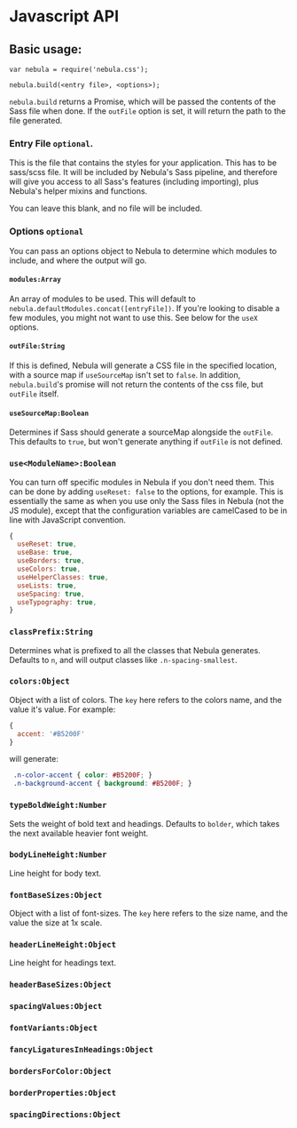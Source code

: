 # Javascript API
## Basic usage:
    var nebula = require('nebula.css');

    nebula.build(<entry file>, <options>);

`nebula.build` returns a Promise, which will be passed the contents of the Sass file when done. If the `outFile` option is set, it will return the path to the file generated.

### Entry File `optional`.
This is the file that contains the styles for your application. This has to be sass/scss file. It will be included by Nebula's Sass pipeline, and therefore will give you access to all Sass's features (including importing), plus Nebula's helper mixins and functions.

You can leave this blank, and no file will be included.

### Options `optional`
You can pass an options object to Nebula to determine which modules to include, and where the output will go.

#### `modules:Array`
An array of modules to be used. This will default to `nebula.defaultModules.concat([entryFile])`. If you're looking to disable a few modules, you might not want to use this. See below for the `useX` options.

#### `outFile:String`
If this is defined, Nebula will generate a CSS file in the specified location, with a source map if `useSourceMap` isn't set to `false`. In addition, `nebula.build`'s promise will not return the contents of the css file, but `outFile` itself.

#### `useSourceMap:Boolean`
Determines if Sass should generate a sourceMap alongside the `outFile`. This defaults to `true`, but won't generate anything if `outFile` is not defined.

### `use<ModuleName>:Boolean`
You can turn off specific modules in Nebula if you don't need them. This can be done by adding `useReset: false` to the options, for example. This is essentially the same as when you use only the Sass files in Nebula (not the JS module), except that the configuration variables are camelCased to be in line with JavaScript convention.

```js
{
  useReset: true,
  useBase: true,
  useBorders: true,
  useColors: true,
  useHelperClasses: true,
  useLists: true,
  useSpacing: true,
  useTypography: true,
}
```

### `classPrefix:String`
Determines what is prefixed to all the classes that Nebula generates. Defaults to `n`, and will output classes like `.n-spacing-smallest`.

### `colors:Object`
Object with a list of colors. The `key` here refers to the colors name, and the value it's value. For example:
```js
{
  accent: '#B5200F'
}
```
will generate:
```css
 .n-color-accent { color: #B5200F; }
 .n-background-accent { background: #B5200F; }
```

### `typeBoldWeight:Number`
Sets the weight of bold text and headings. Defaults to `bolder`, which takes the next available heavier font weight.

### `bodyLineHeight:Number`
Line height for body text.

### `fontBaseSizes:Object`
Object with a list of font-sizes. The `key` here refers to the size name, and the value the size at 1x scale.

### `headerLineHeight:Object`
Line height for headings text.

### `headerBaseSizes:Object`


### `spacingValues:Object`


### `fontVariants:Object`


### `fancyLigaturesInHeadings:Object`


### `bordersForColor:Object`


### `borderProperties:Object`


### `spacingDirections:Object`

